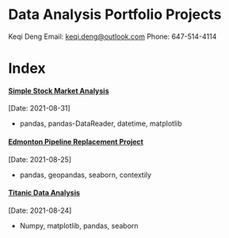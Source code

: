 # Data Analysis Portfolio Projects

Keqi Deng
Email: keqi.deng@outlook.com
Phone: 647-514-4114

# Index
#### [Simple Stock Market Analysis](stock_analysis/stock_analysis_tools.html)
[Date: 2021-08-31]
* pandas, pandas-DataReader, datetime, matplotlib

#### [Edmonton Pipeline Replacement Project](edmonton_gas_leak_study/edmonton_gasline_replacement_project.html)
[Date: 2021-08-25]
* pandas, geopandas, seaborn, contextily

#### [Titanic Data Analysis](Titanic/TitanicReport.html)
[Date: 2021-08-24]
* Numpy, matplotlib, pandas, seaborn



